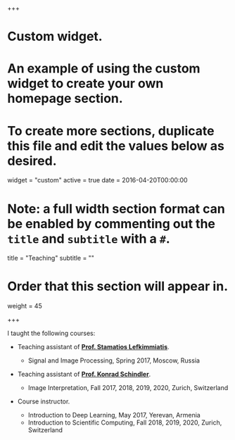 +++
# Custom widget.
# An example of using the custom widget to create your own homepage section.
# To create more sections, duplicate this file and edit the values below as desired.
widget = "custom"
active = true
date = 2016-04-20T00:00:00

# Note: a full width section format can be enabled by commenting out the `title` and `subtitle` with a `#`.
title = "Teaching"
subtitle = ""

# Order that this section will appear in.
weight = 45

+++

I taught the following courses:

- Teaching assistant of __[Prof. Stamatios Lefkimmiatis](https://slefkimmiatis.github.io)__.
  * Signal and Image Processing, Spring 2017, Moscow, Russia
- Teaching assistant of __[Prof. Konrad Schindler](http://www.prs.igp.ethz.ch/content/specialinterest/baug/institute-igp/photogrammetry-and-remote-sensing/en/group/people/person-detail.html?persid=143986)__.
  * Image Interpretation, Fall 2017, 2018, 2019, 2020, Zurich, Switzerland

- Course instructor.
  * Introduction to Deep Learning, May 2017, Yerevan, Armenia
  * Introduction to Scientific Computing, Fall 2018, 2019, 2020, Zurich, Switzerland
